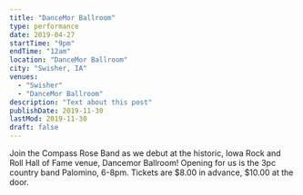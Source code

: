 ```yaml
---
title: "DanceMor Ballroom"
type: performance
date: 2019-04-27
startTime: "9pm"
endTime: "12am"
location: "DanceMor Ballroom"
city: "Swisher, IA"
venues:
  - "Swisher"
  - "DanceMor Ballroom"
description: "Text about this post"
publishDate: 2019-11-30
lastMod: 2019-11-30
draft: false
---
```


Join the Compass Rose Band as we debut at the historic, Iowa Rock and Roll Hall of Fame venue, Dancemor Ballroom!
Opening for us is the 3pc country band Palomino, 6-8pm.
Tickets are $8.00 in advance, $10.00 at the door.
